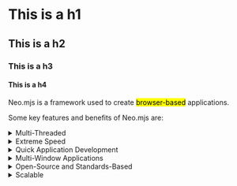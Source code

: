 # This is a h1
## This is a h2
### This is a h3
#### This is a h4


Neo.mjs is a framework used to create <mark>browser-based</mark> applications.

Some key features and benefits of Neo.mjs are:

<details>
<summary>Multi-Threaded</summary>
<p>
When a Neo.mjs application starts, the framework spawns three web-workers, in addition
to the main browser thread, resulting in:
<ol>
<li>The <b>main</b> browser thread, where DOM updates are applied
<li>An <b>application</b> web-worker where normal application locic is run
<li>A <b>data</b> web-worker were HTTP and socket calls are run
<li>A <b>view</b> web-worker that manages delta updates
</ol>
</details>
<details>
<summary>Extreme Speed</summary>
<p>
Web-worker proccesses are automatically run in parallel, on separate CPU cores.
</p>
<p>
By contrast, other JavaScript frameworks run in a single thread. That means 
in a typical framework all business logic, data handling, and DOM rendering compete for 
CPU reasources.
</p>
<p>
This means Neo.mjs applications run and render faster. This is 
particularly beneficial for processor- and data-intensive applications, 
and applications that need to rapidly update what's viewed. In testing, Neo.mjs applications 
easily apply over 20,000 DOM updates per second. 
</p>
<p>
If the default four threads aren't enough, you're free to launch additional web-worker threads 
to run other specialized logic. 
</p>
</details>
<details>
<summary>Quick Application Development</summary>
<p>
Neo.js classes let you specify properties in a way that allows code to detect "before" and "after"
changes. This makes it easy to handle value validation and transformation, and react to changes. 
</p>
<p>
Neo.mjs also has elegant yet powerful state management features that make it easy to create shared,
bindable data. For example, if two components are bound to the same propery, a change to the 
property will automatically be applied to both components.
</p>
<p>
Debugging is also easy because Neo.mjs uses standard JavaScript, the Neo.mjs class
config system, and built-in debugging tools. For example, while developing an application
you can click on a component, and in the debugger easily inspect the component and 
update its properties &dash; these updates are immediately reflected in the running application.
</p>
</details>
<details>
<summary>Multi-Window Applications</summary>
<p>
Neo.mjs applications can also launch as <i>shared web workers</i>, which allows you to have a single 
application run in multiple browser windows; those windows could be moved to multiple monitors.
</p>
<p>
For example, you can have a data analysis application with a control panel on one monitor, 
tabular data in another, and charts on another &mdash; all sharing the same data, handling events
across windows, running seamlessly as a single application. 
</p>
</details>
<details>
<summary>Open-Source and Standards-Based</summary>
<p>
Neo.mjs is an open-source library. Features needed for the community can be added to the
library via pull-requests. And since Neo.mjs uses the standard JavaScript class system, 
all Neo.mjs classes can be extended.
</p>
<p>
Neo.mjs uses standard modular JavaScript, so developers don't need to learn non-standard language
syntax, and there's no need for special pre-compilers or WebPack modules.
That means fewer dependencies and easier configuration. Furthermore, the use of
standard JavaScript makes debugging easier: any statement you write while developing your
applcation can also be run in the debugging console.
</p>
</details>
<details>
<summary>Scalable</summary>
<p>
Applications can become exponentially difficult to implement as application 
complexity increases. In contrast, the effort to code applications in Neo.mjs 
is fairly linear. This is because of the Neo.mjs approach to binding, separation
of concerns, extensibility, and being standards based
</p>
<p>
Neo.mjs isn't just architecturally scalable &mdash; because of its multi-threaded 
nature, it's designed to handles rapid DOM updates, data traffic, and processor-
intensive business logic.
</p>
</details>

